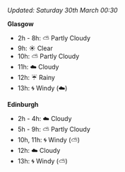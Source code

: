 *Updated: Saturday 30th March 00:30*

**Glasgow**

* 2h - 8h: :partly_sunny: Partly Cloudy
* 9h: :sunny: Clear
* 10h: :partly_sunny: Partly Cloudy
* 11h: :cloud: Cloudy
* 12h: :umbrella: Rainy
* 13h: :cyclone: Windy (:cloud:)

**Edinburgh**

* 2h - 4h: :cloud: Cloudy
* 5h - 9h: :partly_sunny: Partly Cloudy
* 10h, 11h: :cyclone: Windy (:partly_sunny:)
* 12h: :cloud: Cloudy
* 13h: :cyclone: Windy (:partly_sunny:)
